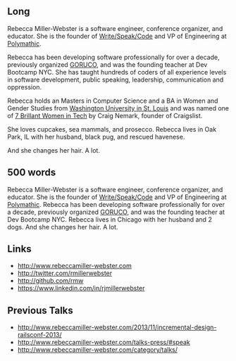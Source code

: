 
## Long

Rebecca Miller-Webster is a software engineer, conference organizer, and educator. She is the founder of [Write/Speak/Code](http://www.writespeakcode.com) and VP of Engineering at
[Polymathic](http://teampolymathic.com/).

Rebecca has been developing software professionally for over a decade, previously organized [GORUCO](http://goruco.com), and was the founding teacher at Dev Bootcamp NYC. She has taught hundreds of coders of all experience levels in software development, public speaking, leadership, communication and oppression.

Rebecca holds an Masters in Computer Science and a BA in Women and Gender Studies from [Washington University in St. Louis](http://wustl.edu/) and was named one of [7 Brillant Women in Tech](http://craigconnects.org/2014/06/7-brilliant-women-in-tech.html) by Craig Nemark, founder of Craigslist.

She loves cupcakes, sea mammals, and prosecco. Rebecca lives in Oak Park, IL with her husband, black pug, and rescued havenese.

And she changes her hair. A lot.

## 500 words

Rebecca Miller-Webster is a software engineer, conference organizer, and educator. She is the founder of [Write/Speak/Code](http://www.writespeakcode.com) and VP of Engineering at
[Polymathic](http://teampolymathic.com/). Rebecca has been developing software professionally for over a decade, previously organized [GORUCO](http://goruco.com), and was the founding teacher at Dev Bootcamp NYC. Rebecca lives in Chicago with her husband and 2 dogs. And she changes her hair. A lot.

## Links

* http://www.rebeccamiller-webster.com
* http://twitter.com/rmillerwebster
* http://github.com/rmw
* https://www.linkedin.com/in/rjmillerwebster

## Previous Talks

* http://www.rebeccamiller-webster.com/2013/11/incremental-design-railsconf-2013/
* http://www.rebeccamiller-webster.com/talks-press/#speak
* http://www.rebeccamiller-webster.com/category/talks/
